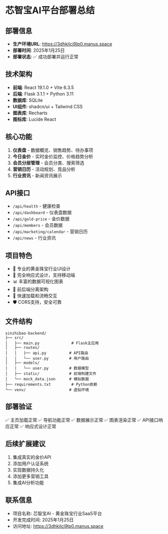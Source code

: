 # 芯智宝AI平台部署总结

## 部署信息
- **生产环境URL**: https://3dhkilcj9lp0.manus.space
- **部署时间**: 2025年1月25日
- **部署状态**: ✅ 成功部署并运行正常

## 技术架构
- **前端**: React 19.1.0 + Vite 6.3.5
- **后端**: Flask 3.1.1 + Python 3.11
- **数据库**: SQLite
- **UI组件**: shadcn/ui + Tailwind CSS
- **图表库**: Recharts
- **图标库**: Lucide React

## 核心功能
1. **仪表盘** - 数据概览、销售趋势、待办事项
2. **今日金价** - 实时金价监控、价格趋势分析
3. **会员分层管理** - 会员分类、搜索筛选
4. **营销日历** - 活动规划、竞品分析
5. **行业资讯** - 新闻资讯展示

## API接口
- `/api/health` - 健康检查
- `/api/dashboard` - 仪表盘数据
- `/api/gold-price` - 金价数据
- `/api/members` - 会员数据
- `/api/marketing/calendar` - 营销日历
- `/api/news` - 行业资讯

## 项目特色
- 🎨 专业的黄金珠宝行业UI设计
- 📱 完全响应式设计，支持移动端
- 📊 丰富的数据可视化图表
- 🔄 前后端分离架构
- 🚀 快速加载和流畅交互
- 🛡️ CORS支持，安全可靠

## 文件结构
```
xinzhibao-backend/
├── src/
│   ├── main.py              # Flask主应用
│   ├── routes/
│   │   ├── api.py          # API路由
│   │   └── user.py         # 用户路由
│   ├── models/
│   │   └── user.py         # 数据模型
│   ├── static/             # 前端构建文件
│   └── mock_data.json      # 模拟数据
├── requirements.txt         # Python依赖
└── venv/                   # 虚拟环境
```

## 部署验证
✅ 主页加载正常
✅ 导航功能正常
✅ 数据展示正常
✅ 图表渲染正常
✅ API接口响应正常
✅ 响应式设计正常

## 后续扩展建议
1. 集成真实的金价API
2. 添加用户认证系统
3. 实现数据持久化
4. 添加更多营销工具
5. 集成AI分析功能

## 联系信息
- 项目名称: 芯智宝AI - 黄金珠宝行业SaaS平台
- 开发完成时间: 2025年1月25日
- 访问地址: https://3dhkilcj9lp0.manus.space

